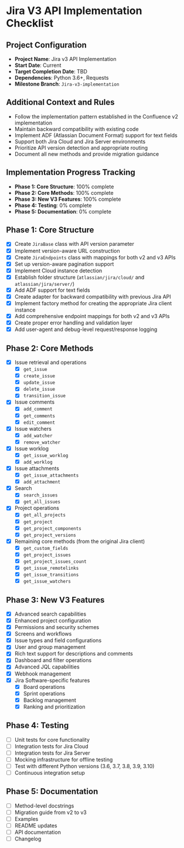 # Jira V3 API Implementation Checklist

## Project Configuration
- **Project Name**: Jira v3 API Implementation
- **Start Date**: Current
- **Target Completion Date**: TBD
- **Dependencies**: Python 3.6+, Requests
- **Milestone Branch**: `Jira-v3-implementation`

## Additional Context and Rules
- Follow the implementation pattern established in the Confluence v2 implementation
- Maintain backward compatibility with existing code
- Implement ADF (Atlassian Document Format) support for text fields
- Support both Jira Cloud and Jira Server environments
- Prioritize API version detection and appropriate routing
- Document all new methods and provide migration guidance

## Implementation Progress Tracking
- **Phase 1: Core Structure**: 100% complete
- **Phase 2: Core Methods**: 100% complete
- **Phase 3: New V3 Features**: 100% complete
- **Phase 4: Testing**: 0% complete
- **Phase 5: Documentation**: 0% complete

## Phase 1: Core Structure
- [x] Create `JiraBase` class with API version parameter
- [x] Implement version-aware URL construction
- [x] Create `JiraEndpoints` class with mappings for both v2 and v3 APIs
- [x] Set up version-aware pagination support
- [x] Implement Cloud instance detection
- [x] Establish folder structure (`atlassian/jira/cloud/` and `atlassian/jira/server/`)
- [x] Add ADF support for text fields
- [x] Create adapter for backward compatibility with previous Jira API
- [x] Implement factory method for creating the appropriate Jira client instance
- [x] Add comprehensive endpoint mappings for both v2 and v3 APIs
- [x] Create proper error handling and validation layer
- [x] Add user-agent and debug-level request/response logging

## Phase 2: Core Methods
- [x] Issue retrieval and operations
  - [x] `get_issue`
  - [x] `create_issue`
  - [x] `update_issue`
  - [x] `delete_issue`
  - [x] `transition_issue`
- [x] Issue comments
  - [x] `add_comment`
  - [x] `get_comments`
  - [x] `edit_comment`
- [x] Issue watchers
  - [x] `add_watcher`
  - [x] `remove_watcher`
- [x] Issue worklog
  - [x] `get_issue_worklog`
  - [x] `add_worklog`
- [x] Issue attachments
  - [x] `get_issue_attachments`
  - [x] `add_attachment`
- [x] Search
  - [x] `search_issues`
  - [x] `get_all_issues`
- [x] Project operations
  - [x] `get_all_projects`
  - [x] `get_project`
  - [x] `get_project_components`
  - [x] `get_project_versions`
- [x] Remaining core methods (from the original Jira client)
  - [x] `get_custom_fields`
  - [x] `get_project_issues`
  - [x] `get_project_issues_count`
  - [x] `get_issue_remotelinks`
  - [x] `get_issue_transitions`
  - [x] `get_issue_watchers`

## Phase 3: New V3 Features
- [x] Advanced search capabilities
- [x] Enhanced project configuration
- [x] Permissions and security schemes
- [x] Screens and workflows
- [x] Issue types and field configurations
- [x] User and group management
- [x] Rich text support for descriptions and comments
- [x] Dashboard and filter operations
- [x] Advanced JQL capabilities
- [x] Webhook management
- [x] Jira Software-specific features
  - [x] Board operations
  - [x] Sprint operations
  - [x] Backlog management
  - [x] Ranking and prioritization

## Phase 4: Testing
- [ ] Unit tests for core functionality
- [ ] Integration tests for Jira Cloud
- [ ] Integration tests for Jira Server
- [ ] Mocking infrastructure for offline testing
- [ ] Test with different Python versions (3.6, 3.7, 3.8, 3.9, 3.10)
- [ ] Continuous integration setup

## Phase 5: Documentation
- [ ] Method-level docstrings
- [ ] Migration guide from v2 to v3
- [ ] Examples
- [ ] README updates
- [ ] API documentation
- [ ] Changelog 